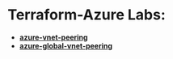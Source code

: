 # Terraform-Azure Labs:

- **[azure-vnet-peering](https://github.com/alentoholj/Terraform-Azure/tree/main/azure-vnet-peering)**
- **[azure-global-vnet-peering](https://github.com/alentoholj/Terraform-Azure/tree/main/azure-global-vnet-peering)**
